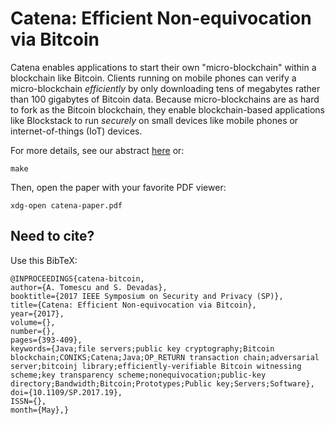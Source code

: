 Catena: Efficient Non-equivocation via Bitcoin 
==============================================

Catena enables applications to start their own "micro-blockchain" within a blockchain like Bitcoin. Clients running on mobile phones can verify a micro-blockchain _efficiently_ by only downloading tens of megabytes rather than 100 gigabytes of Bitcoin data. Because micro-blockchains are as hard to fork as the Bitcoin blockchain, they enable blockchain-based applications like Blockstack to run _securely_ on small devices like mobile phones or internet-of-things (IoT) devices.

For more details, see our abstract [here](abstract.tex) or:

    make

Then, open the paper with your favorite PDF viewer:

    xdg-open catena-paper.pdf

Need to cite?
-------------

Use this BibTeX:

    @INPROCEEDINGS{catena-bitcoin, 
    author={A. Tomescu and S. Devadas}, 
    booktitle={2017 IEEE Symposium on Security and Privacy (SP)}, 
    title={Catena: Efficient Non-equivocation via Bitcoin}, 
    year={2017}, 
    volume={}, 
    number={}, 
    pages={393-409}, 
    keywords={Java;file servers;public key cryptography;Bitcoin blockchain;CONIKS;Catena;Java;OP_RETURN transaction chain;adversarial server;bitcoinj library;efficiently-verifiable Bitcoin witnessing scheme;key transparency scheme;nonequivocation;public-key directory;Bandwidth;Bitcoin;Prototypes;Public key;Servers;Software}, 
    doi={10.1109/SP.2017.19}, 
    ISSN={}, 
    month={May},}
